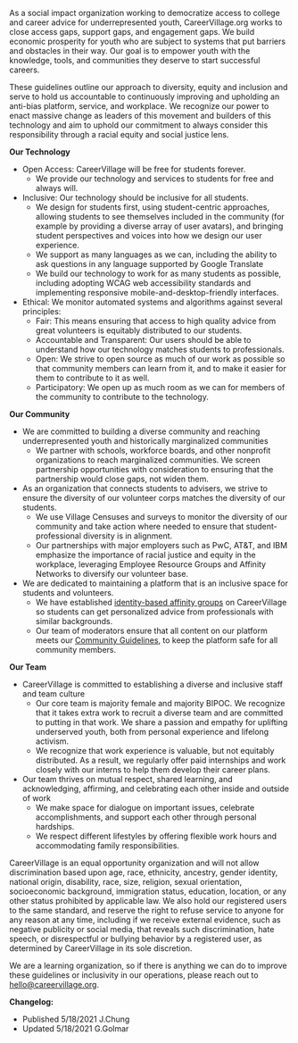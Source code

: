 As a social impact organization working to democratize access to college and career advice for underrepresented youth, CareerVillage.org works to close access gaps, support gaps, and engagement gaps. We build economic prosperity for youth who are subject to systems that put barriers and obstacles in their way. Our goal is to empower youth with the knowledge, tools, and communities they deserve to start successful careers.

These guidelines outline our approach to diversity, equity and inclusion and serve to hold us accountable to continuously improving and upholding an anti-bias platform, service, and workplace. We recognize our power to enact massive change as leaders of this movement and builders of this technology and aim to uphold our commitment to always consider this responsibility through a racial equity and social justice lens.

**Our Technology**
- Open Access: CareerVillage will be free for students forever.
    - We provide our technology and services to students for free and always will.
- Inclusive: Our technology should be inclusive for all students.
    - We design for students first, using student-centric approaches, allowing students to see themselves included in the community (for example by providing a diverse array of user avatars), and bringing student perspectives and voices into how we design our user experience.
    - We support as many languages as we can, including the ability to ask questions in any language supported by Google Translate
    - We build our technology to work for as many students as possible, including adopting WCAG web accessibility standards and implementing responsive mobile-and-desktop-friendly interfaces.
- Ethical: We monitor automated systems and algorithms against several principles:
    - Fair: This means ensuring that access to high quality advice from great volunteers is equitably distributed to our students.
    - Accountable and Transparent: Our users should be able to understand how our technology matches students to professionals.
    - Open: We strive to open source as much of our work as possible so that community members can learn from it, and to make it easier for them to contribute to it as well.
    - Participatory: We open up as much room as we can for members of the community to contribute to the technology.

**Our Community**
- We are committed to building a diverse community and reaching underrepresented youth and historically marginalized communities
    - We partner with schools, workforce boards, and other nonprofit organizations to reach marginalized communities. We screen partnership opportunities with consideration to ensuring that the partnership would close gaps, not widen them.
- As an organization that connects students to advisers, we strive to ensure the diversity of our volunteer corps matches the diversity of our students.
    - We use Village Censuses and surveys to monitor the diversity of our community and take action where needed to ensure that student-professional diversity is in alignment.
    - Our partnerships with major employers such as PwC, AT&T, and IBM emphasize the importance of racial justice and equity in the workplace, leveraging Employee         Resource Groups and Affinity Networks to diversify our volunteer base.
- We are dedicated to maintaining a platform that is an inclusive space for students and volunteers.
    - We have established [identity-based affinity groups](https://www.careervillage.org/groups/?query=&types=11) on CareerVillage so students can get personalized advice from professionals with similar backgrounds.
    - Our team of moderators ensure that all content on our platform meets our [Community Guidelines](http://guide.careervillage.org/), to keep the platform safe for all community members.

**Our Team**
- CareerVillage is committed to establishing a diverse and inclusive staff and team culture
    - Our core team is majority  female and majority BIPOC. We recognize that it takes extra work to recruit a diverse team and are committed to putting in that work. We share a passion and empathy for uplifting underserved youth, both from personal experience and lifelong activism.
    - We recognize that work experience is valuable, but not equitably distributed. As a result, we regularly offer paid internships and work closely with our interns to help them develop their career plans.
- Our team thrives on mutual respect, shared learning, and acknowledging, affirming, and celebrating each other inside and outside of work
    - We make space for dialogue on important issues, celebrate accomplishments, and support each other through personal hardships.
    - We respect different lifestyles by offering flexible work hours and accommodating family responsibilities.

CareerVillage is an equal opportunity organization and will not allow discrimination based upon age, race, ethnicity, ancestry, gender identity, national origin, disability, race, size, religion, sexual orientation, socioeconomic background, immigration status, education, location, or any other status prohibited by applicable law. We also hold our registered users to the same standard, and reserve the right to refuse service to anyone for any reason at any time, including if we receive external evidence, such as negative publicity or social media, that reveals such discrimination, hate speech, or disrespectful or bullying behavior by a registered user, as determined by CareerVillage in its sole discretion.

We are a learning organization, so if there is anything we can do to improve these guidelines or inclusivity in our operations, please reach out to hello@careervillage.org. 
 
**Changelog:**
- Published 5/18/2021 J.Chung
- Updated 5/18/2021 G.Golmar

